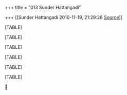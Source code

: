 +++
title = "013 Sunder Hattangadi"

+++
[[Sunder Hattangadi	2010-11-19, 21:29:26 [Source](https://groups.google.com/g/samskrita/c/C8UHLtfGZ-A)]]



[TABLE]

[TABLE]

[TABLE]

[TABLE]

[TABLE]

[TABLE]



